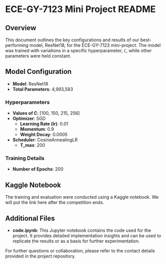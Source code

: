 # ECE-GY-7123 Mini Project README

## Overview
This document outlines the key configurations and results of our best-performing model, ResNet18, for the ECE-GY-7123 mini-project. The model was trained with variations in a specific hyperparameter, `C`, while other parameters were held constant.

## Model Configuration
- **Model**: ResNet18
- **Total Parameters**: 4,993,583

### Hyperparameters
- **Values of C**: [100, 150, 215, 256]
- **Optimizer**: SGD
  - **Learning Rate (lr)**: 0.01
  - **Momentum**: 0.9
  - **Weight Decay**: 0.0005
- **Scheduler**: CosineAnnealingLR
  - **T_max**: 200

### Training Details
- **Number of Epochs**: 200

## Kaggle Notebook
The training and evaluation were conducted using a Kaggle notebook. We will put the link here after the competition ends. 

## Additional Files
- **code.ipynb**: This Jupyter notebook contains the code used for the project. It provides detailed implementation insights and can be used to replicate the results or as a basis for further experimentation.

For further questions or collaboration, please refer to the contact details provided in the project repository.
